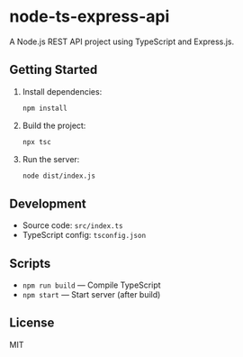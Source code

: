 # node-ts-express-api

A Node.js REST API project using TypeScript and Express.js.

## Getting Started

1. Install dependencies:
   ```bash
   npm install
   ```
2. Build the project:
   ```bash
   npx tsc
   ```
3. Run the server:
   ```bash
   node dist/index.js
   ```

## Development

- Source code: `src/index.ts`
- TypeScript config: `tsconfig.json`

## Scripts
- `npm run build` — Compile TypeScript
- `npm start` — Start server (after build)

## License
MIT
